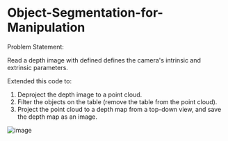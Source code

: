 # Object-Segmentation-for-Manipulation

Problem Statement:

Read a depth image with defined defines the camera's intrinsic and extrinsic parameters.

Extended this code to:
1. Deproject the depth image to a point cloud.
2. Filter the objects on the table (remove the table from the point cloud).
3. Project the point cloud to a depth map from a top-down view, and save the depth map as an image.

![image](https://github.com/kgnandanwar/Object-Segmentation-for-Manipulation/assets/76609547/20fa90ac-b048-4dda-bd14-3837c7d477d7)
